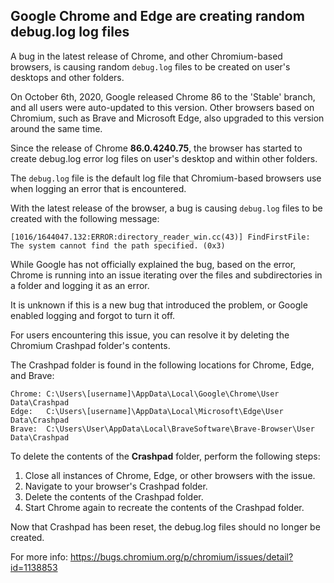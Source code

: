 ## Google Chrome and Edge are creating random debug.log log files

A bug in the latest release of Chrome, and other Chromium-based browsers, is causing random `debug.log` files to be created on user's desktops and other folders.

On October 6th, 2020, Google released Chrome 86 to the 'Stable' branch, and all users were auto-updated to this version. Other browsers based on Chromium, such as Brave and Microsoft Edge, also upgraded to this version around the same time.

Since the release of Chrome **86.0.4240.75**, the browser has started to create debug.log error log files on user's desktop and within other folders.

The `debug.log` file is the default log file that Chromium-based browsers use when logging an error that is encountered.

With the latest release of the browser, a bug is causing `debug.log` files to be created with the following message:

```
[1016/1644047.132:ERROR:directory_reader_win.cc(43)] FindFirstFile: The system cannot find the path specified. (0x3)
```

While Google has not officially explained the bug, based on the error, Chrome is running into an issue iterating over the files and subdirectories in a folder and logging it as an error.

It is unknown if this is a new bug that introduced the problem, or Google enabled logging and forgot to turn it off.

For users encountering this issue, you can resolve it by deleting the Chromium Crashpad folder's contents.

The Crashpad folder is found in the following locations for Chrome, Edge, and Brave:

```
Chrome: C:\Users\[username]\AppData\Local\Google\Chrome\User Data\Crashpad
Edge:   C:\Users\[username]\AppData\Local\Microsoft\Edge\User Data\Crashpad
Brave:  C:\Users\User\AppData\Local\BraveSoftware\Brave-Browser\User Data\Crashpad
```

To delete the contents of the **Crashpad** folder, perform the following steps:

1. Close all instances of Chrome, Edge, or other browsers with the issue.
2. Navigate to your browser's Crashpad folder.
3. Delete the contents of the Crashpad folder.
4. Start Chrome again to recreate the contents of the Crashpad folder.

Now that Crashpad has been reset, the debug.log files should no longer be created.

For more info: https://bugs.chromium.org/p/chromium/issues/detail?id=1138853
